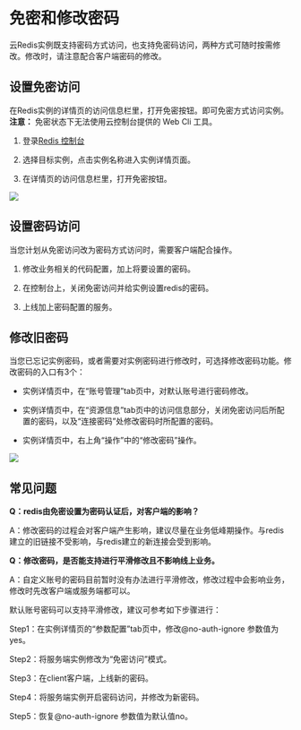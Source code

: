 # 免密和修改密码

云Redis实例既支持密码方式访问，也支持免密码访问，两种方式可随时按需修改。修改时，请注意配合客户端密码的修改。

## 设置免密访问

在Redis实例的详情页的访问信息栏里，打开免密按钮。即可免密方式访问实例。**注意：** 免密状态下无法使用云控制台提供的 Web Cli 工具。

1. 登录[Redis 控制台](https://redis-console.jdcloud.com/redis)

2. 选择目标实例，点击实例名称进入实例详情页面。

3. 在详情页的访问信息栏里，打开免密按钮。

![](../../../../../image/Redis/Change-Password-1.png)


## 设置密码访问

当您计划从免密访问改为密码方式访问时，需要客户端配合操作。

1. 修改业务相关的代码配置，加上将要设置的密码。

2. 在控制台上，关闭免密访问并给实例设置redis的密码。

3. 上线加上密码配置的服务。


## 修改旧密码

当您已忘记实例密码，或者需要对实例密码进行修改时，可选择修改密码功能。修改密码的入口有3个：

- 实例详情页中，在“账号管理”tab页中，对默认账号进行密码修改。

- 实例详情页中，在“资源信息”tab页中的访问信息部分，关闭免密访问后所配置的密码，以及“连接密码”处修改密码时所配置的密码。

- 实例详情页中，右上角“操作”中的“修改密码”操作。

![](../../../../../image/Redis/Change-Password-2.png)


##  常见问题

**Q：redis由免密设置为密码认证后，对客户端的影响？**

A：修改密码的过程会对客户端产生影响，建议尽量在业务低峰期操作。与redis建立的旧链接不受影响，与redis建立的新连接会受到影响。

**Q：修改密码，是否能支持进行平滑修改且不影响线上业务。**

A：自定义账号的密码目前暂时没有办法进行平滑修改，修改过程中会影响业务，修改时先改客户端或服务端都可以。

默认账号密码可以支持平滑修改，建议可参考如下步骤进行：

Step1：在实例详情页的“参数配置”tab页中，修改@no-auth-ignore 参数值为 yes。

Step2：将服务端实例修改为“免密访问”模式。

Step3：在client客户端，上线新的密码。

Step4：将服务端实例开启密码访问，并修改为新密码。

Step5：恢复@no-auth-ignore 参数值为默认值no。
